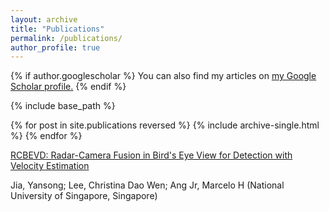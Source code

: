 ```yaml
---
layout: archive
title: "Publications"
permalink: /publications/
author_profile: true
---
```


{% if author.googlescholar %}
  You can also find my articles on <u><a href="{{author.googlescholar}}">my Google Scholar profile</a>.</u>
{% endif %}

{% include base_path %}

{% for post in site.publications reversed %}
  {% include archive-single.html %}
{% endfor %}


[RCBEVD: Radar-Camera Fusion in Bird's Eye View for Detection with Velocity Estimation](https://ias-18.org/wp-content/uploads/2023/05/0050_FI.pdf)

Jia, Yansong; Lee, Christina Dao Wen; Ang Jr, Marcelo H (National University of Singapore, Singapore)
